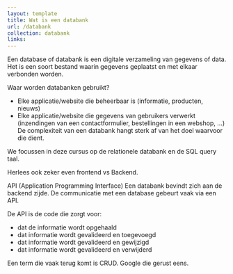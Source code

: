 ```yaml
---
layout: template
title: Wat is een databank
url: /databank
collection: databank
links:
---
```

Een database of databank is een digitale verzameling van gegevens of data. Het is een soort bestand waarin gegevens geplaatst en met elkaar verbonden worden. 

Waar worden databanken gebruikt?
* Elke applicatie/website die beheerbaar is (informatie, producten, nieuws)
* Elke applicatie/website die gegevens van gebruikers verwerkt (inzendingen van een contactformulier, bestellingen in een webshop, …)
De complexiteit van een databank hangt sterk af van het doel waarvoor die dient.

We focussen in deze cursus op de relationele databank en de SQL query taal.

Herlees ook zeker even frontend vs Backend.

API (Application Programming Interface)
Een databank bevindt zich aan de backend zijde. De communicatie met een database gebeurt vaak via een API. 

De API is de code die zorgt voor:

* dat de informatie wordt opgehaald 
* dat informatie wordt gevalideerd en toegevoegd
* dat informatie wordt gevalideerd en gewijzigd
* dat informatie wordt gevalideerd en verwijderd

Een term die vaak terug komt is CRUD. Google die gerust eens.
